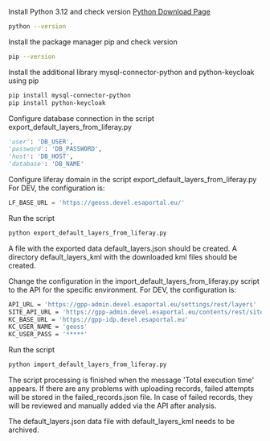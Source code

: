 Install Python 3.12 and check version
[Python Download Page](https://www.python.org)
```sh
python --version
```
Install the package manager pip and check version
```sh
pip --version
```
Install the additional library mysql-connector-python and python-keycloak using pip
```sh
pip install mysql-connector-python
pip install python-keycloak
```

Configure database connection in the script export_default_layers_from_liferay.py
```python
'user': 'DB_USER',
'password': 'DB_PASSWORD',
'host': 'DB_HOST',
'database': 'DB_NAME'
```
Configure liferay domain in the script export_default_layers_from_liferay.py
For DEV, the configuration is:
```python
LF_BASE_URL = 'https://geoss.devel.esaportal.eu/'
```

Run the script
```sh
python export_default_layers_from_liferay.py
```

A file with the exported data default_layers.json should be created.
A directory default_layers_kml with the downloaded kml files should be created.


Change the configuration in the import_default_layers_from_liferay.py script to the API for the specific environment.
For DEV, the configuration is:
```sh
API_URL = 'https://gpp-admin.devel.esaportal.eu/settings/rest/layers'
SITE_API_URL = 'https://gpp-admin.devel.esaportal.eu/contents/rest/site'
KC_BASE_URL = 'https://gpp-idp.devel.esaportal.eu'
KC_USER_NAME = 'geoss'
KC_USER_PASS = '*****'
```

Run the script
```sh
python import_default_layers_from_liferay.py
```

The script processing is finished when the message 'Total execution time' appears.
If there are any problems with uploading records, failed attempts will be stored in the failed_records.json file.
In case of failed records, they will be reviewed and manually added via the API after analysis.

The default_layers.json data file with default_layers_kml needs to be archived.
